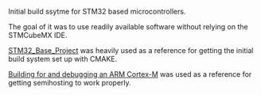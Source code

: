 Initial build ssytme for STM32 based microcontrollers.

The goal of it was to use readily available software without relying on the STMCubeMX IDE.

[STM32_Base_Project](https://github.com/rgujju/STM32_Base_Project/tree/master) was heavily used as a reference for getting the initial build system set up with CMAKE.

[Building for and debugging an ARM Cortex-M](https://blog.peramid.es/posts/2024-12-31-arm.html) was used as a reference for getting semihosting to work properly.